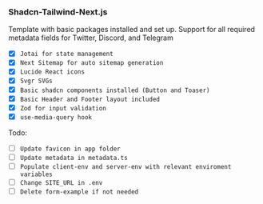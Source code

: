 ### Shadcn-Tailwind-Next.js 
Template with basic packages installed and set up. Support for all required metadata fields for Twitter, Discord, and Telegram

[//]: # (list of packages)
- [x] `Jotai for state management`
- [x] `Next Sitemap for auto sitemap generation`
- [x] `Lucide React icons`
- [x] `Svgr SVGs`
- [x] `Basic shadcn components installed (Button and Toaser)`
- [x] `Basic Header and Footer layout included`
- [x] `Zod for input validation`
- [x] `use-media-query hook`

[//]: # (User todo list)
Todo:
- [ ] `Update favicon in app folder`
- [ ] `Update metadata in metadata.ts`
- [ ] `Populate client-env and server-env with relevant enviroment variables`
- [ ] `Change SITE_URL in .env`
- [ ] `Delete form-example if not needed`

